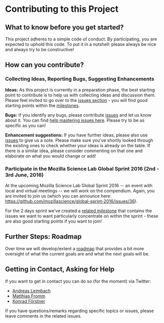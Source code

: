 # Contributing to this Project

##  What to know before you get started?

This project adheres to a simple code of conduct. By participating, you are expected to uphold this code. To put it in a nutshell: please always be nice and always try to be constructive!

## How can you contribute?

### Collecting Ideas, Reporting Bugs, Suggesting Enhancements

**Ideas:** As this project is currently in a preparation phase, the best starting point to contribute is to help us with collecting ideas and discussion them. Please feel invited to go over to the [issues section](https://github.com/OKScienceDE/Open_Science_101/issues) - you will find good starting points within the [milestones](https://github.com/OKScienceDE/Open_Science_101/milestones).

**Bugs:** If you identify any bugs, please contribute [issues](https://github.com/OKScienceDE/Open_Science_101/issues) and let us know about it. You can find [help mastering issues here](https://guides.github.com/features/issues/). Please try to be as specific as you can!

**Enhancement suggestions:** If you have further ideas, please also use [issues](https://github.com/OKScienceDE/Open_Science_101/issues) to give us a note. Please make sure you've shortly looked through the existing ones to check whether your ideas is already on the table. If there is a similar idea, please consider commenting on that one and elaborate on what you would change or add!


### Participate in the Mozilla Science Lab Global Sprint 2016 (2nd - 3rd June, 2016)

At the upcoming Mozilla Science Lab Global Sprint 2016 -- an event with local and virtual meetings -- we will work on the compendium. Again, you are invited to join us (which you can announce here: https://github.com/mozillascience/global-sprint-2016/issues/36).

For the 2 days sprint we've created a [related milestone](https://github.com/OKScienceDE/Open_Science_101/milestones/Mozilla%20Science%20Global%20Sprint%202016) that contains the issues we want to want particularly concentrate on within the sprint - these are also good starting points if you want to join!

## Further Steps: Roadmap

Over time we will develop/extent a [roadmap](https://github.com/OKScienceDE/Open_Science_101/wiki/Roadmap) that provides a bit more oversight of what the current goals are and what the next goals will be.

## Getting in Contact, Asking for Help

If you want to get in contact you can do so (for the moment) via Twitter:

+ [Andreas Leimbach](https://twitter.com/aleimba)
+ [Matthias Fromm](https://twitter.com/matthiasfromm)
+ [Konrad Förstner](https://twitter.com/konradfoerstner)

If you have questions/remarks regarding specific topics or issues, please leave comments in the related issues.

